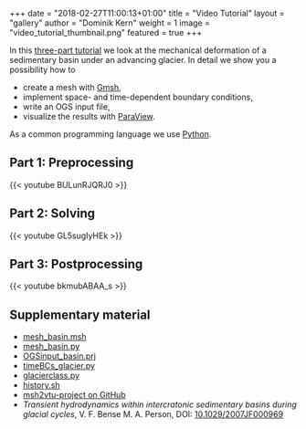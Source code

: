 +++
date = "2018-02-27T11:00:13+01:00"
title = "Video Tutorial"
layout = "gallery"
author = "Dominik Kern"
weight = 1
image = "video_tutorial_thumbnail.png"
featured = true
+++

In this [three-part tutorial](https://www.youtube.com/watch?v=BULunRJQRJ0&list=PLU_clTnZqNAeOXENl79kQwn0pgHGittX1) we look at the mechanical deformation of a sedimentary basin under an advancing glacier. In detail we show you a possibility how to

* create a mesh with [Gmsh](http://gmsh.info/),
* implement space- and time-dependent boundary conditions,
* write an OGS input file,
* visualize the results with [ParaView](https://www.paraview.org/).

As a common programming language we use [Python](https://www.python.org).

## Part 1: Preprocessing

{{< youtube BULunRJQRJ0 >}}

## Part 2: Solving

{{< youtube GL5sugIyHEk >}}

## Part 3: Postprocessing

{{< youtube bkmubABAA_s >}}

## Supplementary material

<!-- vale off -->

* [mesh_basin.msh](mesh_basin.msh)
* [mesh_basin.py](mesh_basin.py)
* [OGSinput_basin.prj](OGSinput_basin.prj)
* [timeBCs_glacier.py](timeBCs_glacier.py)
* [glacierclass.py](glacierclass.py)
* [history.sh](history.sh)
* [msh2vtu-project on GitHub](https://github.com/dominik-kern/msh2vtu)
* *Transient hydrodynamics within intercratonic sedimentary basins during glacial cycles*, V. F. Bense  M. A. Person, DOI: [10.1029/2007JF000969](https://agupubs.onlinelibrary.wiley.com/doi/full/10.1029/2007JF000969)
